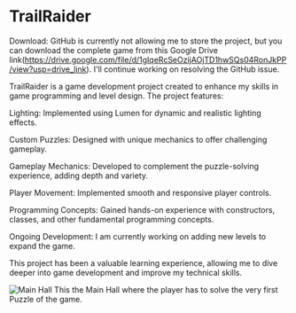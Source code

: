 # TrailRaider

Download: GitHub is currently not allowing me to store the project, but you can download the complete game from this Google Drive link(https://drive.google.com/file/d/1gIqeRcSeOzijAOjTD1hwSQs04RonJkPP/view?usp=drive_link). 
I'll continue working on resolving the GitHub issue.





TrailRaider is a game development project created to enhance my skills in game programming and level design. The project features:

Lighting: Implemented using Lumen for dynamic and realistic lighting effects.

Custom Puzzles: Designed with unique mechanics to offer challenging gameplay.

Gameplay Mechanics: Developed to complement the puzzle-solving experience, adding depth and variety.

Player Movement: Implemented smooth and responsive player controls.

Programming Concepts: Gained hands-on experience with constructors, classes, and other fundamental programming concepts.

Ongoing Development: I am currently working on adding new levels to expand the game.


This project has been a valuable learning experience, allowing me to dive deeper into game development and improve my technical skills.

![Main Hall](https://github.com/user-attachments/assets/9394b9d6-fd69-4e6e-8399-279dcfcc3679)
This the Main Hall where the player has to solve the very first Puzzle of the game.


